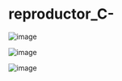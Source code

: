 # reproductor_C-
![image](https://github.com/user-attachments/assets/9f28459f-7827-430a-b363-93e11ff6eda1)

![image](https://github.com/user-attachments/assets/9fcaed7f-b391-43d6-90c4-a2cd1bc55250)

![image](https://github.com/user-attachments/assets/f7efcc87-ecf9-44f6-90f1-a1c77622d79d)
